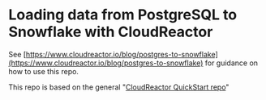 # Loading data from PostgreSQL to Snowflake with CloudReactor

See [https://www.cloudreactor.io/blog/postgres-to-snowflake](https://www.cloudreactor.io/blog/postgres-to-snowflake) for guidance on how to use this repo.

This repo is based on the general "[CloudReactor QuickStart repo](https://github.com/CloudReactor/cloudreactor-ecs-quickstart)"
